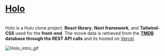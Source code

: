 **<h1>[Holo](https://holo.vercel.app/)</h1>**<br/>
Holo is a Hulu clone project. **React library**, **Next framework**, and **Tailwind-CSS** used for the **front-end**. The movie data is retrieved from the **[TMDB](https://www.themoviedb.org/) database through the REST API calls** and its hosted on [Vercel](https://vercel.com/).

![Holo_intro_gif](https://user-images.githubusercontent.com/27888823/129086140-dbd51cdf-61cd-4e6b-a958-aacd57f006fd.gif)


